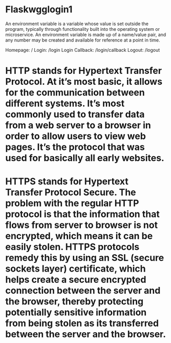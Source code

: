 # Flaskwgglogin1


An environment variable is a variable whose value is set outside the program, typically through functionality built into the operating system or microservice. An environment variable is made up of a name/value pair, and any number may be created and available for reference at a point in time.

Homepage: /
Login: /login
Login Callback: /login/callback
Logout: /logout


# HTTP stands for Hypertext Transfer Protocol. At it’s most basic, it allows for the communication between different systems. It’s most commonly used to transfer data from a web server to a browser in order to allow users to view web pages. It’s the protocol that was used for basically all early websites.

# HTTPS stands for Hypertext Transfer Protocol Secure. The problem with the regular HTTP protocol is that the information that flows from server to browser is not encrypted, which means it can be easily stolen. HTTPS protocols remedy this by using an SSL (secure sockets layer) certificate, which helps create a secure encrypted connection between the server and the browser, thereby protecting potentially sensitive information from being stolen as its transferred between the server and the browser.
